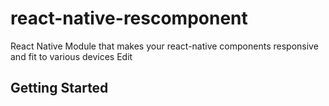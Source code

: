 # react-native-rescomponent
React Native Module that makes your react-native components responsive and fit to various devices Edit
## Getting Started
